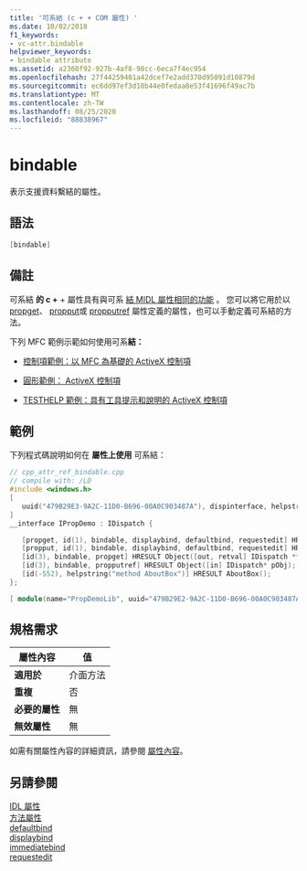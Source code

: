 ```yaml
---
title: '可系結 (c + + COM 屬性) '
ms.date: 10/02/2018
f1_keywords:
- vc-attr.bindable
helpviewer_keywords:
- bindable attribute
ms.assetid: a2360f92-927b-4af8-98cc-6eca7f4ec954
ms.openlocfilehash: 27f44259401a42dcef7e2add370d95091d10879d
ms.sourcegitcommit: ec6dd97ef3d10b44e0fedaa8e53f41696f49ac7b
ms.translationtype: MT
ms.contentlocale: zh-TW
ms.lasthandoff: 08/25/2020
ms.locfileid: "88838967"
---
```

# <a name="bindable"></a>bindable

表示支援資料繫結的屬性。

## <a name="syntax"></a>語法

```cpp
[bindable]
```

## <a name="remarks"></a>備註

可系結 **的 c +** + 屬性具有與可系 [結 MIDL 屬性相同的功能](/windows/win32/Midl/bindable) 。 您可以將它用於以 [propget](propget.md)、 [propput](propput.md)或 [propputref](propputref.md) 屬性定義的屬性，也可以手動定義可系結的方法。

下列 MFC 範例示範如何使用可系**結：**

- [控制項範例：以 MFC 為基礎的 ActiveX 控制項](https://github.com/Microsoft/VCSamples/tree/master/VC2010Samples/MFC/controls)

- [圓形範例： ActiveX 控制項](https://github.com/Microsoft/VCSamples/tree/master/VC2010Samples/MFC/controls)

- [TESTHELP 範例：具有工具提示和說明的 ActiveX 控制項](https://github.com/Microsoft/VCSamples/tree/master/VC2010Samples/MFC/controls)

## <a name="example"></a>範例

下列程式碼說明如何在 **屬性上使用** 可系結：

```cpp
// cpp_attr_ref_bindable.cpp
// compile with: /LD
#include <windows.h>
[
   uuid("479B29E3-9A2C-11D0-B696-00A0C903487A"), dispinterface, helpstring("property demo Interface")
]
__interface IPropDemo : IDispatch {

   [propget, id(1), bindable, displaybind, defaultbind, requestedit] HRESULT P1([out, retval] long *nSize);
   [propput, id(1), bindable, displaybind, defaultbind, requestedit] HRESULT P1([in] long nSize);
   [id(3), bindable, propget] HRESULT Object([out, retval] IDispatch **ppObj);
   [id(3), bindable, propputref] HRESULT Object([in] IDispatch* pObj);
   [id(-552), helpstring("method AboutBox")] HRESULT AboutBox();
};

[ module(name="PropDemoLib", uuid="479B29E2-9A2C-11D0-B696-00A0C903487A", version="1.0", helpstring="property demo") ];
```

## <a name="requirements"></a>規格需求

| 屬性內容 | 值 |
|-|-|
|**適用於**|介面方法|
|**重複**|否|
|**必要的屬性**|無|
|**無效屬性**|無|

如需有關屬性內容的詳細資訊，請參閱 [屬性內容](cpp-attributes-com-net.md#contexts)。

## <a name="see-also"></a>另請參閱

[IDL 屬性](idl-attributes.md)<br/>
[方法屬性](method-attributes.md)<br/>
[defaultbind](defaultbind.md)<br/>
[displaybind](displaybind.md)<br/>
[immediatebind](immediatebind.md)<br/>
[requestedit](requestedit.md)
